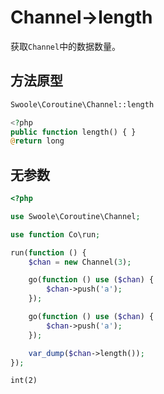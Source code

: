 # Channel->length

获取`Channel`中的数据数量。

## 方法原型

```php
Swoole\Coroutine\Channel::length

<?php
public function length() { }
@return long
```

## 无参数

```php
<?php

use Swoole\Coroutine\Channel;

use function Co\run;

run(function () {
    $chan = new Channel(3);

    go(function () use ($chan) {
        $chan->push('a');
    });

    go(function () use ($chan) {
        $chan->push('a');
    });

    var_dump($chan->length());
});
```

```shell
int(2)
```
